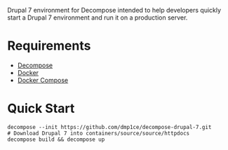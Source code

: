 Drupal 7 environment for Decompose intended to help developers quickly start a Drupal 7 environment and run it on a production server.

# Requirements

- [Decompose](https://github.com/dmp1ce/decompose)
- [Docker](http://www.docker.com/)
- [Docker Compose](http://docs.docker.com/compose/)

# Quick Start

```
decompose --init https://github.com/dmp1ce/decompose-drupal-7.git
# Download Drupal 7 into containers/source/source/httpdocs
decompose build && decompose up
```
